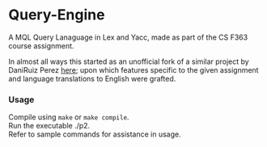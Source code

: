 # Query-Engine
A MQL Query Lanaguage in Lex and Yacc, made as part of the CS F363 course assignment.  
  
In almost all ways this started as an unofficial fork of a similar project by DaniRuiz Perez [here](https://github.com/DaniRuizPerez/FLEXandBISON); upon which features specific to the given assignment and language translations to English were grafted.

### Usage  
Compile using ```make``` or ```make compile```.  
Run the executable ./p2.  
Refer to sample commands for assistance in usage.
